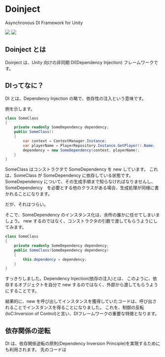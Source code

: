 # Doinject

Asynchronous DI Framework for Unity

![](https://img.shields.io/badge/unity-2023.2%20or%20later-green?logo=unity)
![](https://img.shields.io/badge/license-MIT-blue)

## Doinject とは

Doinject は、Unity 向けの非同期 DI(Dependency Injection) フレームワークです。

## DIってなに？

DI とは、Dependency Injection の略で、依存性の注入という意味です。

例を示します。

```csharp
class SomeClass
{
    private readonly SomeDependency dependency;
    public SomeClass()
    {
        var context = ContextManager.Instance;
        var playerName = PlayerRepository.Instance.GetPlayer().Name;
        dependency = new SomeDependency(context, playerName);
    }
}
```

SomeClass はコンストラクタで SomeDependency を new しています。
これは、SomeClass が SomeDependency に依存している状態です。
SomeDependency について、その生成手順まで知らなければなりませんし、SomeDependency　を必要とする他のクラスがある場合、生成処理が同様に書かれることになります。

だが、それはつらい。

そこで、SomeDependency のインスタンス化は、余所の誰かに任せてしまいましょう。
new するのではなく、コンストラクタの引数で渡してもらうようにしてみます。

```csharp
class SomeClass
{
    private readonly SomeDependency dependency;
    public SomeClass(SomeDependency dependency)
    {
        this.dependency = dependency;
    }
}
```

すっきりしました。Dependency Injection(依存の注入)とは、
このように、依存するオブジェクトを自分で new するのではなく、外部から渡してもらうようにすることです。

結果的に、new を呼び出してインスタンスを獲得していたコードは、呼び出されることでインスタンスを得ることになりました。
これを、制御の反転(IoC:Inversion of Control)と言い、DIフレームワークの重要な特徴となります。

## 依存関係の逆転

DI は、依存関係逆転の原則(Dependency Inversion Principle)を実現するためにも利用されます。
先のコードは
